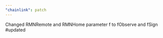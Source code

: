 ```yaml
---
"chainlink": patch
---
```


Changed RMNRemote and RMNHome parameter f to fObserve and fSign #updated

